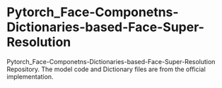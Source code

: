 # Pytorch_Face-Componetns-Dictionaries-based-Face-Super-Resolution
Pytorch_Face-Componetns-Dictionaries-based-Face-Super-Resolution Repository. The model code and Dictionary files are from the official implementation.
